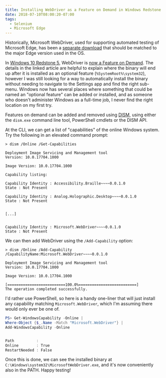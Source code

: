 ```yaml
---
title: Installing WebDriver as a Feature on Demand in Windows Redstone 5
date: 2018-07-10T08:00:20-07:00
tags:
  - Selenium
  - Microsoft Edge
---
```


Historically, Microsoft WebDriver, used for supporting automated testing of Microsoft Edge, has been a [separate download](https://developer.microsoft.com/en-us/microsoft-edge/tools/webdriver/) that should be matched to the major Edge version used in the OS.

In [Windows 10 Redstone 5](https://www.techradar.com/news/windows-10-redstone-5-rumors-release-date), WebDriver is [now a Feature on Demand](https://windowsreport.com/microsoft-webdriver-edge/). The details in the linked article are helpful to explain where the binary will end up after it is installed as an optional feature (`%SystemRoot%\system32`), however I was still looking for a way to automatically install the binary without needing to navigate to the Settings app and find the right sub-menu. Windows now has several places where something that could be named an "optional feature" can be added or installed, and as someone who doesn't administer Windows as a full-time job, I never find the right location on my first try.

Features on demand can be added and removed using [DISM](https://docs.microsoft.com/en-us/windows-hardware/manufacture/desktop/what-is-dism), using either the `dism.exe` command line tool, PowerShell cmdlets or the DISM API.

At the CLI, we can get a list of "capabilities" of the online Windows system. Try the following in an elevated command prompt:

```
> dism /Online /Get-Capabilities

Deployment Image Servicing and Management tool
Version: 10.0.17704.1000

Image Version: 10.0.17704.1000

Capability listing:

Capability Identity : Accessibility.Braille~~~~0.0.1.0
State : Not Present

Capability Identity : Analog.Holographic.Desktop~~~~0.0.1.0
State : Not Present


[...]


Capability Identity : Microsoft.WebDriver~~~~0.0.1.0
State : Not Present
```

We can then add WebDriver using the `/Add-Capability` option:

```
> dism /Online /Add-Capability /CapabilityName:Microsoft.WebDriver~~~~0.0.1.0

Deployment Image Servicing and Management tool
Version: 10.0.17704.1000

Image Version: 10.0.17704.1000

[==========================100.0%==========================]
The operation completed successfully.
```

I'd rather use PowerShell, so here is a handy one-liner that will just install any capability matching `Microsoft.WebDriver`, which I'm assuming there would only ever be one of.

```powershell
PS> Get-WindowsCapability -Online |
Where-Object {$_.Name -Match "Microsoft.WebDriver"} |
Add-WindowsCapability -Online


Path          : 
Online        : True
RestartNeeded : False
```

Once this is done, we can see the installed binary at `C:\Windows\system32\MicrosoftWebDriver.exe`, and it's now conveniently also in the PATH. Happy testing!
